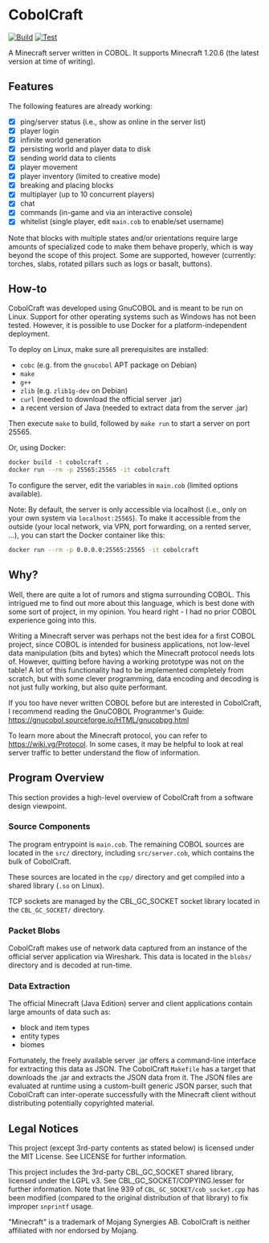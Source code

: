 # CobolCraft

[![Build](https://github.com/meyfa/CobolCraft/actions/workflows/build.yml/badge.svg)](https://github.com/meyfa/CobolCraft/actions/workflows/build.yml)
[![Test](https://github.com/meyfa/CobolCraft/actions/workflows/test.yml/badge.svg)](https://github.com/meyfa/CobolCraft/actions/workflows/test.yml)

A Minecraft server written in COBOL. It supports Minecraft 1.20.6 (the latest version at time of writing).

## Features

The following features are already working:

- [X] ping/server status (i.e., show as online in the server list)
- [X] player login
- [X] infinite world generation
- [X] persisting world and player data to disk
- [X] sending world data to clients
- [X] player movement
- [X] player inventory (limited to creative mode)
- [X] breaking and placing blocks
- [X] multiplayer (up to 10 concurrent players)
- [X] chat
- [X] commands (in-game and via an interactive console)
- [X] whitelist (single player, edit `main.cob` to enable/set username)

Note that blocks with multiple states and/or orientations require large amounts of specialized code to make them
behave properly, which is way beyond the scope of this project.
Some are supported, however (currently: torches, slabs, rotated pillars such as logs or basalt, buttons).

## How-to

CobolCraft was developed using GnuCOBOL and is meant to be run on Linux.
Support for other operating systems such as Windows has not been tested.
However, it is possible to use Docker for a platform-independent deployment.

To deploy on Linux, make sure all prerequisites are installed:

* `cobc` (e.g. from the `gnucobol` APT package on Debian)
* `make`
* `g++`
* `zlib` (e.g. `zlib1g-dev` on Debian)
* `curl` (needed to download the official server .jar)
* a recent version of Java (needed to extract data from the server .jar)

Then execute `make` to build, followed by `make run` to start a server on port 25565.

Or, using Docker:

```sh
docker build -t cobolcraft .
docker run --rm -p 25565:25565 -it cobolcraft
```

To configure the server, edit the variables in `main.cob` (limited options available).

Note: By default, the server is only accessible via localhost (i.e., only on your own system via `localhost:25565`).
To make it accessible from the outside (your local network, via VPN, port forwarding, on a rented server, ...), you
can start the Docker container like this:

```sh
docker run --rm -p 0.0.0.0:25565:25565 -it cobolcraft
```

## Why?

Well, there are quite a lot of rumors and stigma surrounding COBOL.
This intrigued me to find out more about this language, which is best done with some sort of project, in my opinion.
You heard right - I had no prior COBOL experience going into this.

Writing a Minecraft server was perhaps not the best idea for a first COBOL project, since COBOL is intended for
business applications, not low-level data manipulation (bits and bytes) which the Minecraft protocol needs lots of.
However, quitting before having a working prototype was not on the table! A lot of this functionality had to be
implemented completely from scratch, but with some clever programming, data encoding and decoding is not just fully
working, but also quite performant.

If you too have never written COBOL before but are interested in CobolCraft, I recommend reading the GnuCOBOL
Programmer's Guide:
https://gnucobol.sourceforge.io/HTML/gnucobpg.html

To learn more about the Minecraft protocol, you can refer to https://wiki.vg/Protocol.
In some cases, it may be helpful to look at real server traffic to better understand the flow of information.

## Program Overview

This section provides a high-level overview of CobolCraft from a software design viewpoint.

### Source Components

The program entrypoint is `main.cob`.
The remaining COBOL sources are located in the `src/` directory, including `src/server.cob`, which contains the bulk
of CobolCraft.

These sources are located in the `cpp/` directory and get compiled into a shared library (`.so` on Linux).

TCP sockets are managed by the CBL_GC_SOCKET socket library located in the `CBL_GC_SOCKET/` directory.

### Packet Blobs

CobolCraft makes use of network data captured from an instance of the official server application via Wireshark.
This data is located in the `blobs/` directory and is decoded at run-time.

### Data Extraction

The official Minecraft (Java Edition) server and client applications contain large amounts of data such as:

* block and item types
* entity types
* biomes

Fortunately, the freely available server .jar offers a command-line interface for extracting this data as JSON.
The CobolCraft `Makefile` has a target that downloads the .jar and extracts the JSON data from it.
The JSON files are evaluated at runtime using a custom-built generic JSON parser, such that CobolCraft can
inter-operate successfully with the Minecraft client without distributing potentially copyrighted material.

## Legal Notices

This project (except 3rd-party contents as stated below) is licensed under the MIT License.
See LICENSE for further information.

This project includes the 3rd-party CBL_GC_SOCKET shared library, licensed under the LGPL v3.
See CBL_GC_SOCKET/COPYING.lesser for further information.
Note that line 939 of `CBL_GC_SOCKET/cob_socket.cpp` has been modified (compared to the original distribution of that
library) to fix improper `snprintf` usage.

"Minecraft" is a trademark of Mojang Synergies AB.
CobolCraft is neither affiliated with nor endorsed by Mojang.
